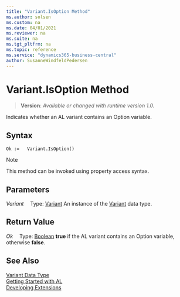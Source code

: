 ```yaml
---
title: "Variant.IsOption Method"
ms.author: solsen
ms.custom: na
ms.date: 04/01/2021
ms.reviewer: na
ms.suite: na
ms.tgt_pltfrm: na
ms.topic: reference
ms.service: "dynamics365-business-central"
author: SusanneWindfeldPedersen
---
```

[//]: # (START>DO_NOT_EDIT)
[//]: # (IMPORTANT:Do not edit any of the content between here and the END>DO_NOT_EDIT.)
[//]: # (Any modifications should be made in the .xml files in the ModernDev repo.)
# Variant.IsOption Method
> **Version**: _Available or changed with runtime version 1.0._

Indicates whether an AL variant contains an Option variable.


## Syntax
```
Ok :=   Variant.IsOption()
```
> [!NOTE]
> This method can be invoked using property access syntax.

## Parameters
*Variant*
&emsp;Type: [Variant](variant-data-type.md)
An instance of the [Variant](variant-data-type.md) data type.

## Return Value
*Ok*
&emsp;Type: [Boolean](../boolean/boolean-data-type.md)
**true** if the AL variant contains an Option variable, otherwise **false**.


[//]: # (IMPORTANT: END>DO_NOT_EDIT)
## See Also
[Variant Data Type](variant-data-type.md)  
[Getting Started with AL](../../devenv-get-started.md)  
[Developing Extensions](../../devenv-dev-overview.md)